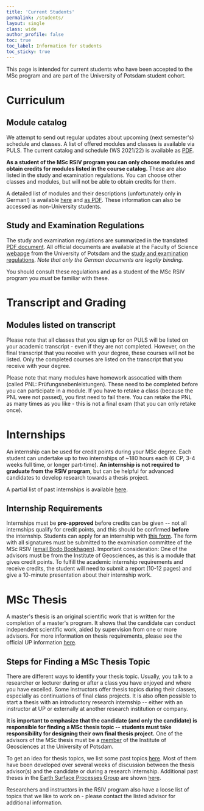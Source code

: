 ```yaml
---
title: 'Current Students'
permalink: /students/
layout: single
class: wide
author_profile: false
toc: true
toc_label: Information for students
toc_sticky: true
---
```


This page is intended for current students who have been accepted to the MSc program and are part of the University of Potsdam student cohort.

# Curriculum
## Module catalog
We attempt to send out regular updates about upcoming (next semester's) schedule and classes. A list of offered modules and classes is available via PULS. The current catalog and schedule (WS 2021/22) is available as [PDF](https://puls.uni-potsdam.de/QIS/VVZ/20212/VVZ_20212_2347.pdf).

**As a student of the MSc RSIV program you can only choose modules and obtain credits for modules listed in the course catalog.** These are also listed in the study and examination regulations. You can choose other classes and modules, but will not be able to obtain credits for them.

A detailed list of modules and their descriptions (unfortunately only in German!) is available [here](https://puls.uni-potsdam.de/qisserver/rds?state=verpublish&publishContainer=ModulbaumAnzeigen&modulkatalog.mk_id=158&menuid=&topitem=modulbeschreibung&subitem=) and [as PDF](https://puls.uni-potsdam.de/qisserver/rds?state=verpublish&status=transform&vmfile=no&moduleCall=ModulkatalogAnzeigen&publishConfFile=modulkatalog&publishSubDir=up/modulkatalog&modulkatalog.mk_id=158&xslobject=pdf1). These information can also be accessed as non-University students.

## Study and Examination Regulations
The study and examination regulations are summarized in the translated [PDF document](https://github.com/UP-RS-ESP/msc-rsiv/raw/gh-pages/assets/pdfs/Lesefassung_2_English.pdf). All official documents are available at the Faculty of Science [webapge](https://www.uni-potsdam.de/en/mnfakul/study-and-teaching/master/remote-sensing-geoinformation-and-visualization) from the University of Potsdam and the [study and examination regulations](https://www.uni-potsdam.de/de/studium/konkret/rechtsgrundlagen/studienordnungen/remote-sensing-geoinformation-and-visualization.html). *Note that only the German documents are legally binding.*

You should consult these regulations and as a student of the MSc RSIV program you *must* be familiar with these.

# Transcript and Grading
## Modules listed on transcript
Please note that all classes that you sign up for on PULS will be listed on your academic transcript - even if they are not completed. However, on the final transcript that you receive with your degree, these  courses will not be listed. Only the completed courses are listed on the transcript that you receive with your degree.

Please note that many modules have homework assocatied with them (called PNL: Prüfungsnebenleistungen). These need to be completed before you can participate in a module. If you have to retake a class (because the PNL were not passed), you first need to fail there. You can retake the PNL as many times as you like - this is not a final exam (that you can only retake once).


# Internships
An internship can be used for credit points during your MSc degree. Each student can undertake up to two internships of ~180 hours each (6 CP, 3-4 weeks full time, or longer part-time). **An internship is not required to graduate from the RSIV program**, but can be helpful for advanced candidates to develop research towards a thesis project.

A partial list of past internships is available [here](https://up-rs-esp.github.io/msc-rsiv/internships/).

## Internship Requirements
Internships must be **pre-approved** before credits can be given -- not all internships qualify for credit points, and this should be confirmed **before** the internship. Students can apply for an internship with [this form](https://github.com/UP-RS-ESP/msc-rsiv/raw/gh-pages/assets/pdfs/RSIV_Internship_application_form.pdf). The form with all signatures must be submitted to the examination committee of the MSc RSIV ([email Bodo Bookhagen](mailto:bodo.bookhagen@uni-potsdam.de)). Important consideration: One of the advisors must be from the Institute of Geosciences, as this is a module that gives credit points. To fulfill the academic internship requirements and receive credits, the student will need to submit a report (10-12 pages) and give a 10-minute presentation about their internship work.

# MSc Thesis
A master's thesis is an original scientific work that is written for the completion of a master's program. It shows that the candidate can conduct independent scientific work, aided by supervision from one or more advisors. For more information on thesis requirements, please see the official UP information [here](https://www.uni-potsdam.de/en/studium/studying/organizing-your-exams/final-thesis).

## Steps for Finding a MSc Thesis Topic
There are different ways to identify your thesis topic. Usually, you talk to a researcher or lecturer during or after a class you have enjoyed and where you have excelled. Some instructors offer thesis topics during their classes, especially as continuations of final class projects. It is also often possible to start a thesis with an introductory research internship -- either with an instructor at UP or externally at another research institution or company.

**It is important to emphasize that the candidate (and only the candidate) is responsible for finding a MSc thesis topic -- students must take responsibility for designing their own final thesis project.**
One of the advisors of the MSc thesis must be a [member](https://www.uni-potsdam.de/de/geo/institut/mitarbeiter) of the Institute of Geosciences at the University of Potsdam.

To get an idea for thesis topics, we list some past topics [here](https://up-rs-esp.github.io/msc-rsiv/msctheses/). Most of them have been developed over several weeks of discussion between the thesis advisor(s) and the candidate or during a research internship. Additional past theses in the [Earth Surface Processes Group](https://up-rs-esp.github.io/) are shown [here](https://up-rs-esp.github.io/theses/).

Researchers and instructors in the RSIV program also have a loose list of topics that we like to work on - please contact the listed advisor for additional information.
